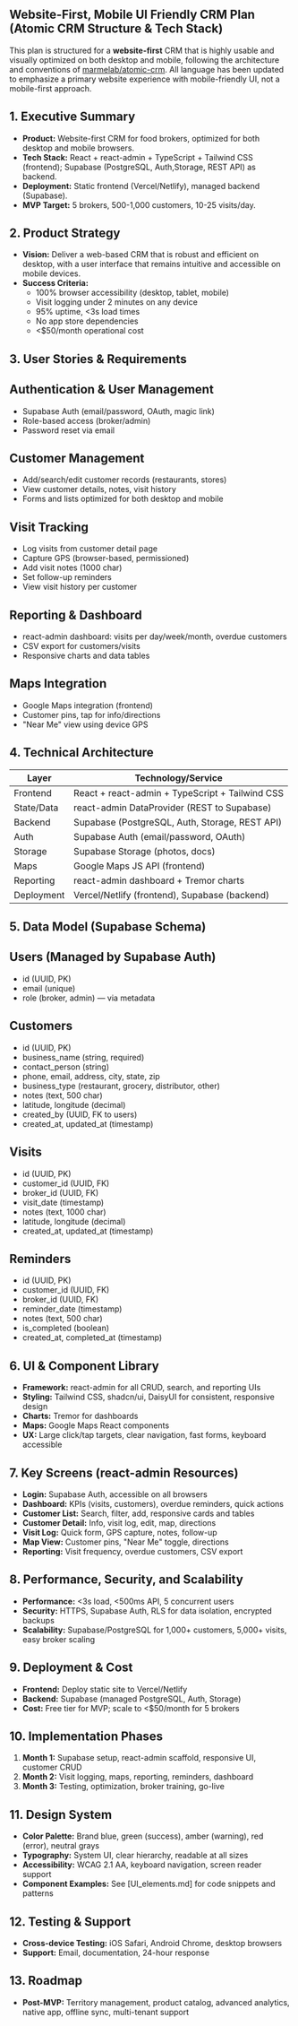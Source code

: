 ## Website-First, Mobile UI Friendly CRM Plan (Atomic CRM Structure & Tech Stack)

This plan is structured for a **website-first** CRM that is highly usable and visually optimized on both desktop and mobile, following the architecture and conventions of [marmelab/atomic-crm](https://github.com/marmelab/atomic-crm). All language has been updated to emphasize a primary website experience with mobile-friendly UI, not a mobile-first approach.

## 1. Executive Summary

- **Product:** Website-first CRM for food brokers, optimized for both desktop and mobile browsers.   
- **Tech Stack:** React + react-admin + TypeScript + Tailwind CSS (frontend); Supabase (PostgreSQL, Auth,Storage, REST API) as backend.    
- **Deployment:** Static frontend (Vercel/Netlify), managed backend (Supabase).    
- **MVP Target:** 5 brokers, 500-1,000 customers, 10-25 visits/day.    

## 2. Product Strategy

- **Vision:** Deliver a web-based CRM that is robust and efficient on desktop, with a user interface that remains intuitive and accessible on mobile devices.    
- **Success Criteria:**    
    - 100% browser accessibility (desktop, tablet, mobile)        
    - Visit logging under 2 minutes on any device        
    - 95% uptime, <3s load times        
    - No app store dependencies        
    - <$50/month operational cost       

## 3. User Stories & Requirements

## Authentication & User Management

- Supabase Auth (email/password, OAuth, magic link)    
- Role-based access (broker/admin)    
- Password reset via email    

## Customer Management

- Add/search/edit customer records (restaurants, stores)    
- View customer details, notes, visit history    
- Forms and lists optimized for both desktop and mobile    

## Visit Tracking

- Log visits from customer detail page    
- Capture GPS (browser-based, permissioned)    
- Add visit notes (1000 char)    
- Set follow-up reminders    
- View visit history per customer    

## Reporting & Dashboard

- react-admin dashboard: visits per day/week/month, overdue customers    
- CSV export for customers/visits    
- Responsive charts and data tables    

## Maps Integration

- Google Maps integration (frontend)    
- Customer pins, tap for info/directions    
- "Near Me" view using device GPS    

## 4. Technical Architecture

|Layer|Technology/Service|
|---|---|
|Frontend|React + react-admin + TypeScript + Tailwind CSS|
|State/Data|react-admin DataProvider (REST to Supabase)|
|Backend|Supabase (PostgreSQL, Auth, Storage, REST API)|
|Auth|Supabase Auth (email/password, OAuth)|
|Storage|Supabase Storage (photos, docs)|
|Maps|Google Maps JS API (frontend)|
|Reporting|react-admin dashboard + Tremor charts|
|Deployment|Vercel/Netlify (frontend), Supabase (backend)|

## 5. Data Model (Supabase Schema)

## Users (Managed by Supabase Auth)

- id (UUID, PK)    
- email (unique)    
- role (broker, admin) — via metadata    

## Customers

- id (UUID, PK)    
- business_name (string, required)    
- contact_person (string)    
- phone, email, address, city, state, zip    
- business_type (restaurant, grocery, distributor, other)    
- notes (text, 500 char)    
- latitude, longitude (decimal)    
- created_by (UUID, FK to users)    
- created_at, updated_at (timestamp)    

## Visits

- id (UUID, PK)    
- customer_id (UUID, FK)    
- broker_id (UUID, FK)    
- visit_date (timestamp)    
- notes (text, 1000 char)    
- latitude, longitude (decimal)    
- created_at, updated_at (timestamp)    

## Reminders

- id (UUID, PK)    
- customer_id (UUID, FK)    
- broker_id (UUID, FK)    
- reminder_date (timestamp)    
- notes (text, 500 char)    
- is_completed (boolean)    
- created_at, completed_at (timestamp)    

## 6. UI & Component Library

- **Framework:** react-admin for all CRUD, search, and reporting UIs    
- **Styling:** Tailwind CSS, shadcn/ui, DaisyUI for consistent, responsive design    
- **Charts:** Tremor for dashboards    
- **Maps:** Google Maps React components    
- **UX:** Large click/tap targets, clear navigation, fast forms, keyboard accessible   

## 7. Key Screens (react-admin Resources)

- **Login:** Supabase Auth, accessible on all browsers    
- **Dashboard:** KPIs (visits, customers), overdue reminders, quick actions    
- **Customer List:** Search, filter, add, responsive cards and tables    
- **Customer Detail:** Info, visit log, edit, map, directions    
- **Visit Log:** Quick form, GPS capture, notes, follow-up    
- **Map View:** Customer pins, "Near Me" toggle, directions    
- **Reporting:** Visit frequency, overdue customers, CSV export    

## 8. Performance, Security, and Scalability

- **Performance:** <3s load, <500ms API, 5 concurrent users    
- **Security:** HTTPS, Supabase Auth, RLS for data isolation, encrypted backups    
- **Scalability:** Supabase/PostgreSQL for 1,000+ customers, 5,000+ visits, easy broker scaling    

## 9. Deployment & Cost

- **Frontend:** Deploy static site to Vercel/Netlify    
- **Backend:** Supabase (managed PostgreSQL, Auth, Storage)    
- **Cost:** Free tier for MVP; scale to <$50/month for 5 brokers    

## 10. Implementation Phases

1. **Month 1:** Supabase setup, react-admin scaffold, responsive UI, customer CRUD    
2. **Month 2:** Visit logging, maps, reporting, reminders, dashboard    
3. **Month 3:** Testing, optimization, broker training, go-live    

## 11. Design System

- **Color Palette:** Brand blue, green (success), amber (warning), red (error), neutral grays    
- **Typography:** System UI, clear hierarchy, readable at all sizes    
- **Accessibility:** WCAG 2.1 AA, keyboard navigation, screen reader support    
- **Component Examples:** See [UI_elements.md] for code snippets and patterns    

## 12. Testing & Support

- **Cross-device Testing:** iOS Safari, Android Chrome, desktop browsers   
- **Support:** Email, documentation, 24-hour response    

## 13. Roadmap

- **Post-MVP:** Territory management, product catalog, advanced analytics, native app, offline sync, multi-tenant support
